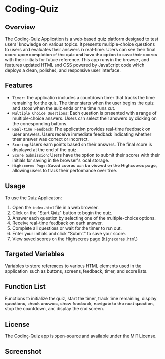 # Coding-Quiz

## Overview

The Coding-Quiz Application is a web-based quiz platform designed to test users' knowledge on various topics. It presents multiple-choice questions to users and evaluates their answers in real-time. Users can see their final score upon completion of the quiz and have the option to save their scores with their initials for future reference. This app runs in the browser, and features updated HTML and CSS powered by JavaScript code which deploys a clean, polished, and responsive user interface.

## Features

- `Timer`: The application includes a countdown timer that tracks the time remaining for the quiz. The timer starts when the user begins the quiz and stops when the quiz ends or the time runs out.
- `Multiple Choice Questions`: Each question is presented with a range of multiple-choice answers. Users can select their answers by clicking on the corresponding buttons.
- `Real-time Feedback`: The application provides real-time feedback on user answers. Users receive immediate feedback indicating whether their answer was correct or incorrect.
- `Scoring`: Users earn points based on their answers. The final score is displayed at the end of the quiz.
- `Score Submission`: Users have the option to submit their scores with their initials for saving in the browser's local storage.
- `Highscores Page`: Saved scores can be viewed on the Highscores page, allowing users to track their performance over time.

## Usage

To use the Quiz Application:

1. Open the `index.html` file in a web browser.
2. Click on the "Start Quiz" button to begin the quiz.
3. Answer each question by selecting one of the multiple-choice options.
4. Receive real-time feedback on each answer.
5. Complete all questions or wait for the timer to run out.
6. Enter your initials and click "Submit" to save your score.
7. View saved scores on the Highscores page (`highscores.html`).

## Targeted Variables
Variables to store references to various HTML elements used in the application, such as buttons, screens, feedback, timer, and score lists.

## Function List
Functions to initialize the quiz, start the timer, track time remaining, display questions, check answers, show feedback, navigate to the next question, stop the countdown, and display the end screen.

## License

The Coding-Quiz app is open-source and available under the MIT License.

## Screenshot